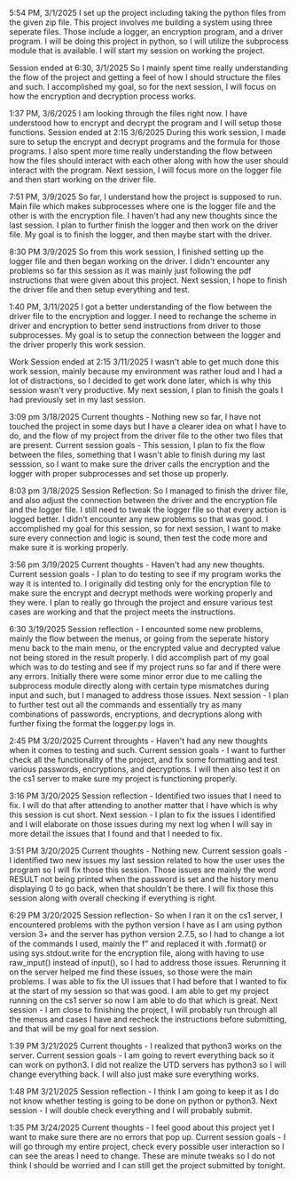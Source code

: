 5:54 PM, 3/1/2025
I set up the project including taking the python files from the given zip file. This project involves me building a system using three seperate files.
Those include a logger, an encryption program, and a driver program.
I will be doing this project in python, so I will utilize the subprocess module that is available. I will start my session on working the project.

Session ended at 6:30, 3/1/2025
So I mainly spent time really understanding the flow of the project and getting a feel of how I should structure the files and such. I accomplished my goal, so for the next session, I will focus on how the encryption and decryption process works.

1:37 PM, 3/6/2025
I am looking through the files right now. I have understood how to encrypt and decrypt the program and I will setup those functions.
Session ended at 2:15 3/6/2025
During this work session, I made sure to setup the encrypt and decrypt programs and the formula for those programs. I also spent more time really understanding the flow between how the files should interact with each other along with how the user should interact with the program. Next session, I will focus more on the logger file and then start working on the driver file.

7:51 PM, 3/9/2025
So far, I understand how the project is supposed to run. Main file which makes subprocesses where one is the logger file and the other is with the encryption file. I haven't had any new thoughts since the last session. I plan to further finish the logger and then work on the driver file. My goal is to finish the logger, and then maybe start with the driver.

8:30 PM 3/9/2025
So from this work session, I finished setting up the logger file and then began working on the driver. I didn't encounter any problems so far this session as it was mainly just following the pdf instructions that were given about this project. Next session, I hope to finish the driver file and then setup everything and test.

1:40 PM, 3/11/2025
I got a better understanding of the flow between the driver file to the encryption and logger. I need to rechange the scheme in driver and encryption to better send instructions from driver to those subprocesses. My goal is to setup the connection between the logger and the driver properly this work session.

Work Session ended at 2:15 3/11/2025
I wasn't able to get much done this work session, mainly because my environment was rather loud and I had a lot of distractions, so I decided to get work done later, which is why this session wasn't very productive. My next session, I plan to finish the goals I had previously set in my last session.

3:09 pm 3/18/2025
Current thoughts - Nothing new so far, I have not touched the project in some days but I have a clearer idea on what I have to do, and the flow of my project from the driver file to the other two files that are present.
Current session goals - This session, I plan to fix the flow between the files, something that I wasn't able to finish during my last sesssion, so I want to make sure the driver calls the encryption and the logger with proper subprocesses and set those up properly.

8:03 pm 3/18/2025
Session Reflection: So I managed to finish the driver file, and also adjust the connection between the driver and the encryption file and the logger file. I still need to tweak the logger file so that every action is logged better. I didn't encounter any new problems so that was good. I accomplished my goal for this session, so for next session, I want to make sure every connection and logic is sound, then test the code more and make sure it is working properly.

3:56 pm 3/19/2025
Current thoughts - Haven't had any new thoughts.
Current session goals - I plan to do testing to see if my program works the way it is intented to. I originally did testing only for the encryption file to make sure the encrypt and decrypt methods were working properly and they were. I plan to really go through the project and ensure various test cases are working and that the project meets the instructions.

6:30 3/19/2025
Session reflection - I encounted some new problems, mainly the flow between the menus, or going from the seperate history menu back to the main menu, or the encrypted value and decrypted value not being stored in the result properly. I did accomplish part of my goal which was to do testing and see if my project runs so far and if there were any errors. Initially there were some minor error due to me calling the subprocess module directly along with certain type mismatches during input and such, but I managed to address those issues.
Next session - I plan to further test out all the commands and essentially try as many combinations of passwords, encryptions, and decryptions along with further fixing the format the logger.py logs in.

2:45 PM 3/20/2025
Current throughts - Haven't had any new thoughts when it comes to testing and such.
Current session goals - I want to further check all the functionality of the project, and fix some formatting and test various passwords, encryptions, and decryptions. I will then also test it on the cs1 server to make sure my project is functioning properly.

3:16 PM 3/20/2025
Session reflection - Identified two issues that I need to fix. I will do that after attending to another matter that I have which is why this session is cut short.
Next session - I plan to fix the issues I identified and I will elaborate on those issues during my next log when I will say in more detail the issues that I found and that I needed to fix.

3:51 PM 3/20/2025
Current thoughts - Nothing new.
Current session goals - I identified two new issues my last session related to how the user uses the program so I will fix those this session. Those issues are mainly the word RESULT not being printed when the password is set and the history menu displaying 0 to go back, when that shouldn't be there. I will fix those this session along with overall checking if everything is right.

6:29 PM 3/20/2025
Session reflection- So when I ran it on the cs1 server, I encountered problems with the python version I have as I am using python version 3+ and the server has python version 2.7.5, so I had to change a lot of the commands I used, mainly the f" and replaced it with .format() or using sys.stdout.write for the encryption file, along with having to use raw_input() instead of input(), so I had to address those issues. Rerunning it on the server helped me find these issues, so those were the main problems. I was able to fix the UI issues that I had before that I wanted to fix at the start of my session so that was good. I am able to get my project running on the cs1 server so now I am able to do that which is great.
Next session - I am close to finishing the project, I will probably run through all the menus and cases I have and recheck the instructions before submitting, and that will be my goal for next session.

1:39 PM 3/21/2025
Current thoughts - I realized that python3 works on the server.
Current session goals - I am going to revert everything back so it can work on python3. I did not realize the UTD servers has python3 so I will change everything back. I will also just make sure everything works.

1:48 PM 3/21/2025
Session reflection - I think I am going to keep it as I do not know whether testing is going to be done on python or python3.
Next session - I will double check everything and I will probably submit.

1:35 PM 3/24/2025
Current thoughts - I feel good about this project yet I want to make sure there are no errors that pop up.
Current session goals - I will go through my entire project, check every possible user interaction so I can see the areas I need to change. These are minute tweaks so I do not think I should be worried and I can still get the project submitted by tonight.
